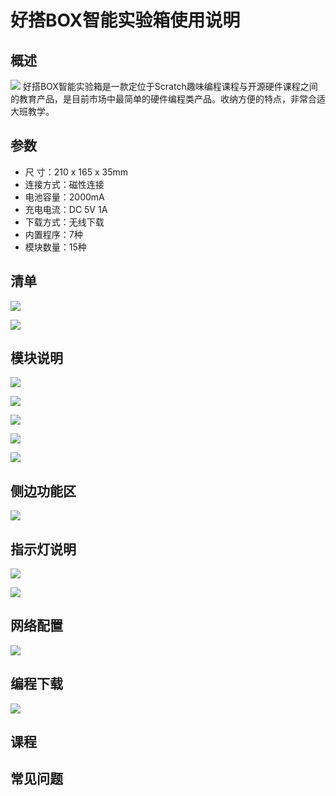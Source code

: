 # 好搭BOX智能实验箱使用说明



## 概述
![](./images/00.png)
好搭BOX智能实验箱是一款定位于Scratch趣味编程课程与开源硬件课程之间的教育产品，是目前市场中最简单的硬件编程类产品。收纳方便的特点，非常合适大班教学。

## 参数
- 尺    寸：210 x 165 x 35mm
- 连接方式：磁性连接
- 电池容量：2000mA
- 充电电流：DC 5V 1A
- 下载方式：无线下载
- 内置程序：7种
- 模块数量：15种


## 清单
![](./images/01.png)

![](./images/02.png)

## 模块说明
![](./images/03.png)

![](./images/04.png)

![](./images/05.png)

![](./images/06.png)

![](./images/07.png)

## 侧边功能区
![](./images/08.png)

## 指示灯说明
![](./images/09.png)

![](./images/10.png)

## 网络配置
![](./images/11.png)

## 编程下载
![](./images/12.png)

## 课程

## 常见问题
